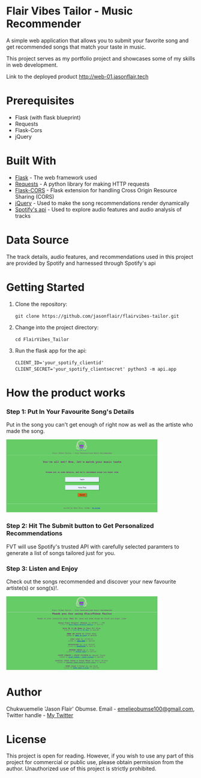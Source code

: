 # Flair Vibes Tailor - Music Recommender
A simple web application that allows you to submit your favorite song and get recommended songs that match your taste in music.

This project serves as my portfolio project and showcases some of my skills in web development.

Link to the deployed product http://web-01.jasonflair.tech

# Prerequisites
- Flask (with flask blueprint)
- Requests
- Flask-Cors
- jQuery

# Built With
- <a href="https://flask.palletsprojects.com/en/2.2.x/" target="_blank">Flask</a> - The web framework used
- <a href="https://docs.python-requests.org/en/latest/" target="_blank">Requests</a> - A python library for making HTTP requests
- <a href="https://flask-cors.readthedocs.io/en/latest/" target="_blank">Flask-CORS</a> - Flask extension for handling Cross Origin Resource Sharing (CORS)
- <a href="https://api.jquery.com/" target="_blank">jQuery</a> - Used to make the song recommendations render dynamically
- <a href="https://developer.spotify.com/" target="_blank">Spotify's api</a> - Used to explore audio features and audio analysis of tracks

# Data Source
The track details, audio features, and recommendations used in this project are provided by Spotify and harnessed through Spotify's api

# Getting Started
1. Clone the repository:

   `git clone https://github.com/jasonflair/flairvibes-tailor.git`
2. Change into the project directory:

   `cd FlairVibes_Tailor`
3. Run the flask app for the api:

   `CLIENT_ID='your_spotify_clientid' CLIENT_SECRET='your_spotify_clientsecret' python3 -m api.app`

# How the product works
<h3>Step 1: Put In Your Favourite Song's Details</h3>
          <p>Put in the song you can't get enough of right now as well as the artiste who made the song.</p>
          <img src="api/static/images/snapshot2.PNG" alt="a sample song is inputed in the form" width="80%" height="20%">
<h3>Step 2: Hit The Submit button to Get Personalized Recommendations</h3>
          <p>FVT will use Spotify's trusted API with carefully selected paramters to generate a list of songs tailored just for you.</p>
<h3>Step 3: Listen and Enjoy</h3>
          <p>Check out the songs recommended and discover your new favourite artiste(s) or song(s)!.</p>
          <img src="api/static/images/snapshot3.PNG" alt="a list of recommendations are generated on screen" width="80%" height="20%">


# Author
Chukwuemelie 'Jason Flair' Obumse. Email - emelieobumse100@gmail.com, Twitter handle - <a href="https://twitter.com/jasonffs_" target="_blank"> My Twitter</a>

# License
This project is open for reading. However, if you wish to use any part of this project for commercial or public use, please obtain permission from the author. Unauthorized use of this project is strictly prohibited.
